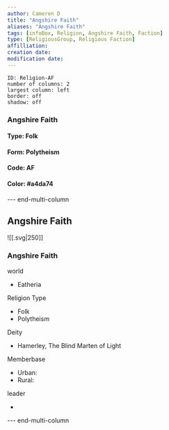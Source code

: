 ```yaml
---
author: Cameren D
title: "Angshire Faith"
aliases: "Angshire Faith"
tags: [infoBox, Religion, Angshire Faith, Faction]
type: [ReligiousGroup, Religious Faction]
affilliation: 
creation date:  
modification date: 
---
```



```start-multi-column  
ID: Religion-AF  
number of columns: 2  
largest column: left
border: off
shadow: off
```

### Angshire Faith

#### Type: Folk

#### Form: Polytheism

#### Code: AF

#### **Color:** #a4da74

--- end-multi-column
<html>
    <div class="infobox">
        <div class="heading">
            <h2>Angshire Faith</h2>
        </div>
    </div>
</html>

![[.svg|250]]

<html>
    <div class="infobox">
        <div class="infobox-group">
            <div class="heading">
                <h3>Angshire Faith</h3>
            </div>
            <div class="infobox-datarow">
                <p class="data-heading">world</p>
                <ul class="data-content">
                    <li>Eatheria</li>
                </ul>
            </div>
            <div class="infobox-datarow">
                <p class="data-heading">Religion Type</p>
                <ul class="data-content">
                    <li>Folk</li>
                    <li>Polytheism</li>
                </ul>
            </div>
            <div class="infobox-datarow">
                <p class="data-heading">Deity</p>
                <ul class="data-content">
                    <li>Hamerley, The Blind Marten of Light</li>
                </ul>
            </div>
            <div class="infobox-datarow">
                <p class="data-heading">Memberbase</p>
                <ul class="data-content">
                    <li>Urban: </li>
                    <li>Rural: </li>
                </ul>
            </div>
            <div class="infobox-datarow">
                <p class="data-heading">leader</p>
                <ul class="data-content">
                    <li></li>
                </ul>
            </div>
        </div>
    </div>
</div>
</html>

--- end-multi-column